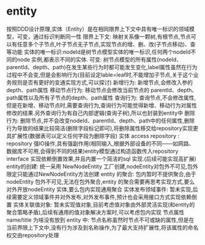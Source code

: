 # entity
按照DDD设计原理,实体（Entity）是在相同限界上下文中具有唯一标识的领域模型，可变，通过标识判断同一性
限界上下文: 映射关系像一颗树,有根节点,节点可以有任意多个子节点,叶子节点无子节点,实现节点的增、删、改(子节点移动)、查等功能
实体的唯一标识:nodeId是树节点模型实体的唯一标识,任何两个nodeId不同的node 实例,都表示不同的实体.
可变: 树节点模型的所有属性(nodeId、parentId、depth、path)在发生某些行为时都可能发生变化,label属性虽然在行为过程中不会变,但是会影响行为(目前设定lable=leaf时,不能增加子节点,关于这个业务规则是否有更好的变通实现方式,可以探讨)
 新增行为: 新增节点,会修改入参的depth、path属性
 移动节点行为: 移动节点会修改当前节点的 parentId、depth、path属性以及所有子节点的depth、path属性
 查询行为: 查询节点,不会修改属性,但是在新增、移动节点时,需要查询行为,查询行为可能觉得新增、移动行为对属性修改的结果.另外查询行为有自己内部逻辑(查询子树),所以也封装到entity中
 删除行为: 删除节点,并不会改变nodeId、parentId、depth、path中的任何属性,删除行为导致的结果比较简洁(删除字段标记即可),将删除属性移交给repository实现更具扩展性(数据表可以定义任何字段为删除字段)
 实体 access repository : repository 强IO操作,具有强副作用(相同输入,根据外部设备的不同——如网路、数据库不可用,会得到不同的结果)entity模型通过构造函数传入repository interface 实现依赖倒置效果,并且内置一个简洁的sql 实现.(后续可能实现高扩展)
 entity的创建: 统一采用 NewNodeEntity 工厂创建,nodeEntity对包外不可见,包外限定只能通过NewNodeEntity方法创建
 entity 的聚合: 包内暂时不提供聚合,由于nodeEntity 包外不可见,无法在包外聚合,entity 的聚合需要再思考实现方式,要么对外开放nodeEntity 实体,要么包内实现通用聚合
 实体发布领域事件: 暂未实现,后续需要定义领域事件并对外发布,对外发布事件,预计也会采用接口方式实现依赖倒置
 实体关联值对象: 暂未实现值对象,目前考虑值对象由外部灵活实现(和entity的聚合策略矛盾),后续有通用的值对象解决方案时,可以考虑包内实现
 节点属性name/title 为啥没有放到 entity 中: 节点名称虽然时节点不可或缺的属性,但是在当前界限上下文中,没有行为涉及到名称操作,为了最大支持扩展性,将该属性的命名权交由repository处理
